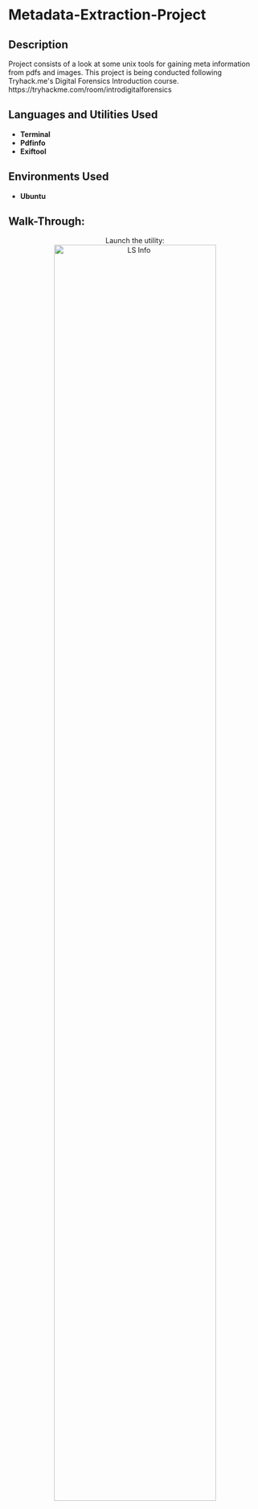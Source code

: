 <h1>Metadata-Extraction-Project</h1>

<h2>Description</h2>
Project consists of a look at some unix tools for gaining meta information from pdfs and images. This project is being conducted following Tryhack.me's Digital Forensics Introduction course. https://tryhackme.com/room/introdigitalforensics
<br />


<h2>Languages and Utilities Used</h2>

- <b>Terminal</b> 
- <b>Pdfinfo</b>
- <b>Exiftool</b>

<h2>Environments Used </h2>

- <b>Ubuntu</b> 

<h2>Walk-Through:</h2>



<p align="center">
Launch the utility: <br/>
<img src="https://i.imgur.com/zOS4a9E.png" height="80%" width="80%" alt="LS Info"/>
<br />
<br />

</p>

<!--
 ```diff
- text in red
+ text in green
! text in orange
# text in gray
@@ text in purple (and bold)@@
```
--!>
